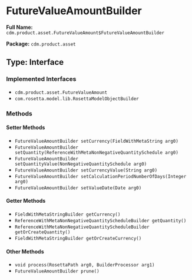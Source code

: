 # FutureValueAmountBuilder

**Full Name:** `cdm.product.asset.FutureValueAmount$FutureValueAmountBuilder`

**Package:** `cdm.product.asset`

## Type: Interface

### Implemented Interfaces

- `cdm.product.asset.FutureValueAmount`
- `com.rosetta.model.lib.RosettaModelObjectBuilder`

### Methods

#### Setter Methods

- `FutureValueAmountBuilder setCurrency(FieldWithMetaString arg0)`
- `FutureValueAmountBuilder setQuantity(ReferenceWithMetaNonNegativeQuantitySchedule arg0)`
- `FutureValueAmountBuilder setQuantityValue(NonNegativeQuantitySchedule arg0)`
- `FutureValueAmountBuilder setCurrencyValue(String arg0)`
- `FutureValueAmountBuilder setCalculationPeriodNumberOfDays(Integer arg0)`
- `FutureValueAmountBuilder setValueDate(Date arg0)`

#### Getter Methods

- `FieldWithMetaStringBuilder getCurrency()`
- `ReferenceWithMetaNonNegativeQuantityScheduleBuilder getQuantity()`
- `ReferenceWithMetaNonNegativeQuantityScheduleBuilder getOrCreateQuantity()`
- `FieldWithMetaStringBuilder getOrCreateCurrency()`

#### Other Methods

- `void process(RosettaPath arg0, BuilderProcessor arg1)`
- `FutureValueAmountBuilder prune()`

